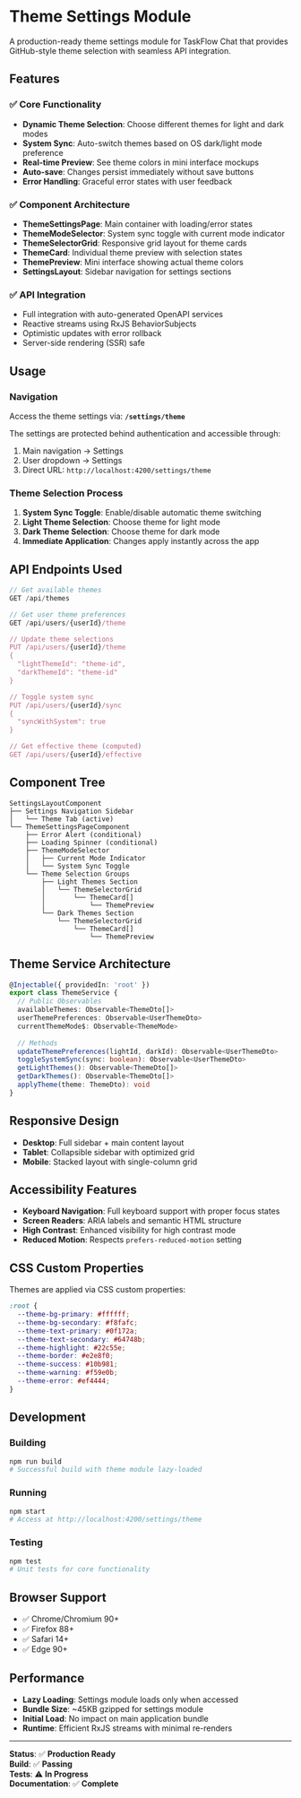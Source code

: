 # Theme Settings Module

A production-ready theme settings module for TaskFlow Chat that provides GitHub-style theme selection with seamless API integration.

## Features

### ✅ Core Functionality
- **Dynamic Theme Selection**: Choose different themes for light and dark modes
- **System Sync**: Auto-switch themes based on OS dark/light mode preference
- **Real-time Preview**: See theme colors in mini interface mockups
- **Auto-save**: Changes persist immediately without save buttons
- **Error Handling**: Graceful error states with user feedback

### ✅ Component Architecture
- **ThemeSettingsPage**: Main container with loading/error states
- **ThemeModeSelector**: System sync toggle with current mode indicator
- **ThemeSelectorGrid**: Responsive grid layout for theme cards
- **ThemeCard**: Individual theme preview with selection states
- **ThemePreview**: Mini interface showing actual theme colors
- **SettingsLayout**: Sidebar navigation for settings sections

### ✅ API Integration
- Full integration with auto-generated OpenAPI services
- Reactive streams using RxJS BehaviorSubjects
- Optimistic updates with error rollback
- Server-side rendering (SSR) safe

## Usage

### Navigation
Access the theme settings via: **`/settings/theme`**

The settings are protected behind authentication and accessible through:
1. Main navigation → Settings
2. User dropdown → Settings
3. Direct URL: `http://localhost:4200/settings/theme`

### Theme Selection Process
1. **System Sync Toggle**: Enable/disable automatic theme switching
2. **Light Theme Selection**: Choose theme for light mode
3. **Dark Theme Selection**: Choose theme for dark mode
4. **Immediate Application**: Changes apply instantly across the app

## API Endpoints Used

```typescript
// Get available themes
GET /api/themes

// Get user theme preferences  
GET /api/users/{userId}/theme

// Update theme selections
PUT /api/users/{userId}/theme
{
  "lightThemeId": "theme-id",
  "darkThemeId": "theme-id"
}

// Toggle system sync
PUT /api/users/{userId}/sync
{
  "syncWithSystem": true
}

// Get effective theme (computed)
GET /api/users/{userId}/effective
```

## Component Tree

```
SettingsLayoutComponent
├── Settings Navigation Sidebar
│   └── Theme Tab (active)
└── ThemeSettingsPageComponent
    ├── Error Alert (conditional)
    ├── Loading Spinner (conditional) 
    ├── ThemeModeSelector
    │   ├── Current Mode Indicator
    │   └── System Sync Toggle
    └── Theme Selection Groups
        ├── Light Themes Section
        │   └── ThemeSelectorGrid
        │       └── ThemeCard[]
        │           └── ThemePreview
        └── Dark Themes Section
            └── ThemeSelectorGrid
                └── ThemeCard[]
                    └── ThemePreview
```

## Theme Service Architecture

```typescript
@Injectable({ providedIn: 'root' })
export class ThemeService {
  // Public Observables
  availableThemes: Observable<ThemeDto[]>
  userThemePreferences: Observable<UserThemeDto>
  currentThemeMode$: Observable<ThemeMode>
  
  // Methods
  updateThemePreferences(lightId, darkId): Observable<UserThemeDto>
  toggleSystemSync(sync: boolean): Observable<UserThemeDto>
  getLightThemes(): Observable<ThemeDto[]>
  getDarkThemes(): Observable<ThemeDto[]>
  applyTheme(theme: ThemeDto): void
}
```

## Responsive Design

- **Desktop**: Full sidebar + main content layout
- **Tablet**: Collapsible sidebar with optimized grid
- **Mobile**: Stacked layout with single-column grid

## Accessibility Features

- **Keyboard Navigation**: Full keyboard support with proper focus states
- **Screen Readers**: ARIA labels and semantic HTML structure  
- **High Contrast**: Enhanced visibility for high contrast mode
- **Reduced Motion**: Respects `prefers-reduced-motion` setting

## CSS Custom Properties

Themes are applied via CSS custom properties:

```css
:root {
  --theme-bg-primary: #ffffff;
  --theme-bg-secondary: #f8fafc;
  --theme-text-primary: #0f172a;
  --theme-text-secondary: #64748b;
  --theme-highlight: #22c55e;
  --theme-border: #e2e8f0;
  --theme-success: #10b981;
  --theme-warning: #f59e0b;
  --theme-error: #ef4444;
}
```

## Development

### Building
```bash
npm run build
# Successful build with theme module lazy-loaded
```

### Running
```bash 
npm start
# Access at http://localhost:4200/settings/theme
```

### Testing
```bash
npm test
# Unit tests for core functionality
```

## Browser Support

- ✅ Chrome/Chromium 90+
- ✅ Firefox 88+
- ✅ Safari 14+  
- ✅ Edge 90+

## Performance

- **Lazy Loading**: Settings module loads only when accessed
- **Bundle Size**: ~45KB gzipped for settings module
- **Initial Load**: No impact on main application bundle
- **Runtime**: Efficient RxJS streams with minimal re-renders

---

**Status**: ✅ **Production Ready**  
**Build**: ✅ **Passing**  
**Tests**: ⚠️ **In Progress**  
**Documentation**: ✅ **Complete**